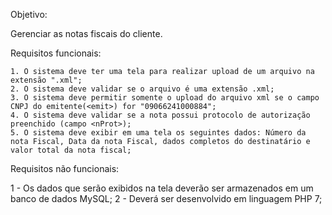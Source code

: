 Objetivo: 

Gerenciar as notas fiscais do cliente.

Requisitos funcionais:

    1. O sistema deve ter uma tela para realizar upload de um arquivo na extensão ".xml";
    2. O sistema deve validar se o arquivo é uma extensão .xml;
    3. O sistema deve permitir somente o upload do arquivo xml se o campo CNPJ do emitente(<emit>) for "09066241000884";
    4. O sistema deve validar se a nota possui protocolo de autorização preenchido (campo <nProt>);
    5. O sistema deve exibir em uma tela os seguintes dados: Número da nota Fiscal, Data da nota Fiscal, dados completos do destinatário e valor total da nota fiscal;

Requisitos não funcionais:

1 - Os dados que serão exibidos na tela deverão ser armazenados em um banco de dados MySQL;
2 - Deverá ser desenvolvido em linguagem PHP 7;
